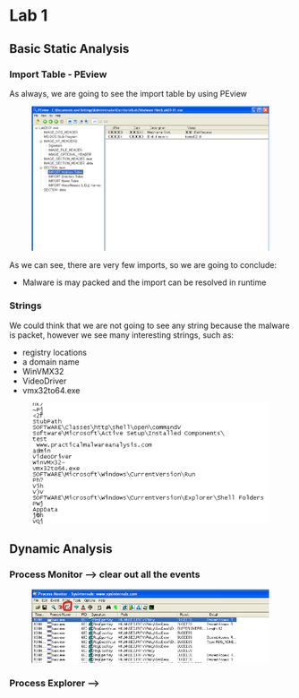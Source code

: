 # Lab 1

## Basic Static Analysis

### Import Table - PEview

As always, we are going to see the import table by using PEview

<figure><img src="../.gitbook/assets/image.png" alt=""><figcaption></figcaption></figure>

As we can see, there are very few imports, so we are going to conclude:

* Malware is may packed and the import can be resolved in runtime

### Strings

We could think that we are not going to see any string because the malware is packet, however we  see many interesting strings, such as:

* registry locations&#x20;
* a domain name
* WinVMX32
* VideoDriver
* vmx32to64.exe

<figure><img src="../.gitbook/assets/image (1).png" alt=""><figcaption></figcaption></figure>



## Dynamic Analysis

### Process Monitor --> clear out all the events

<figure><img src="../.gitbook/assets/image (2).png" alt=""><figcaption></figcaption></figure>

### Process Explorer -->&#x20;

